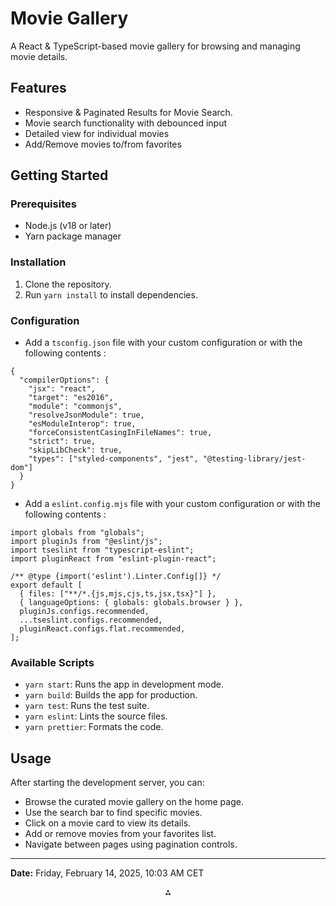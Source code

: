 # Movie Gallery

A React \& TypeScript-based movie gallery for browsing and managing movie details.

## Features

- Responsive & Paginated Results for Movie Search.
- Movie search functionality with debounced input
- Detailed view for individual movies
- Add/Remove movies to/from favorites

## Getting Started

### Prerequisites

- Node.js (v18 or later)
- Yarn package manager

### Installation

1. Clone the repository.
2. Run `yarn install` to install dependencies.

### Configuration

- Add a `tsconfig.json` file with your custom configuration or with the following contents :

```
{
  "compilerOptions": {
    "jsx": "react",
    "target": "es2016",
    "module": "commonjs",
    "resolveJsonModule": true,
    "esModuleInterop": true,
    "forceConsistentCasingInFileNames": true,
    "strict": true,
    "skipLibCheck": true,
    "types": ["styled-components", "jest", "@testing-library/jest-dom"]
  }
}
```

- Add a `eslint.config.mjs` file with your custom configuration or with the following contents :

```
import globals from "globals";
import pluginJs from "@eslint/js";
import tseslint from "typescript-eslint";
import pluginReact from "eslint-plugin-react";

/** @type {import('eslint').Linter.Config[]} */
export default [
  { files: ["**/*.{js,mjs,cjs,ts,jsx,tsx}"] },
  { languageOptions: { globals: globals.browser } },
  pluginJs.configs.recommended,
  ...tseslint.configs.recommended,
  pluginReact.configs.flat.recommended,
];

```

### Available Scripts

- `yarn start`: Runs the app in development mode.
- `yarn build`: Builds the app for production.
- `yarn test`: Runs the test suite.
- `yarn eslint`: Lints the source files.
- `yarn prettier`: Formats the code.

## Usage

After starting the development server, you can:

- Browse the curated movie gallery on the home page.
- Use the search bar to find specific movies.
- Click on a movie card to view its details.
- Add or remove movies from your favorites list.
- Navigate between pages using pagination controls.

---

**Date:** Friday, February 14, 2025, 10:03 AM CET

<div style="text-align: center">⁂</div>

[^1]: https://pplx-res.cloudinary.com/image/upload/v1739510492/user_uploads/YBpGLeLoniadBCP/image.jpg
